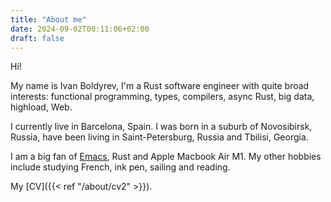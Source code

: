 ```yaml
---
title: "About me"
date: 2024-09-02T00:11:06+02:00
draft: false
---
```


Hi!

My name is Ivan Boldyrev, I'm a Rust software engineer with quite broad interests: functional programming, types, compilers, async Rust, big data, highload, Web.

I currently live in Barcelona, Spain.  I was born in a suburb of Novosibirsk, Russia, have been living in Saint-Petersburg, Russia and Tbilisi, Georgia.

I am a big fan of [Emacs](https://www.gnu.org/software/emacs/), Rust and Apple Macbook Air M1. My other hobbies include studying French, ink pen, sailing and reading.

My [CV]({{< ref "/about/cv2" >}}).
